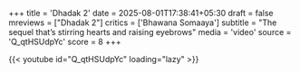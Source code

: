 +++
title = 'Dhadak 2'
date = 2025-08-01T17:38:41+05:30
draft = false
mreviews = ["Dhadak 2"]
critics = ['Bhawana Somaaya']
subtitle = "The sequel that’s stirring hearts and raising eyebrows"
media = 'video'
source = 'Q_qtHSUdpYc'
score = 8
+++

{{< youtube id="Q_qtHSUdpYc" loading="lazy" >}}
